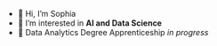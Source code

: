 - 👋 Hi, I’m Sophia
- 👀 I’m interested in **AI and Data Science**
- 🌱 Data Analytics Degree Apprenticeship _in progress_

<!---
sophia144/sophia144 is a ✨ special ✨ repository because its `README.md` (this file) appears on your GitHub profile.
You can click the Preview link to take a look at your changes.
--->
